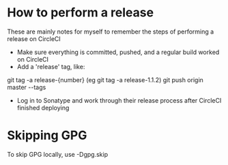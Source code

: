 # How to perform a release

These are mainly notes for myself to remember the steps of performing a release on CircleCI

* Make sure everything is committed, pushed, and a regular build worked on CircleCI
* Add a 'release' tag, like:

git tag -a release-{number} (eg git tag -a release-1.1.2)
git push origin master --tags

* Log in to Sonatype and work through their release process after CircleCI finished deploying


# Skipping GPG
To skip GPG locally, use -Dgpg.skip